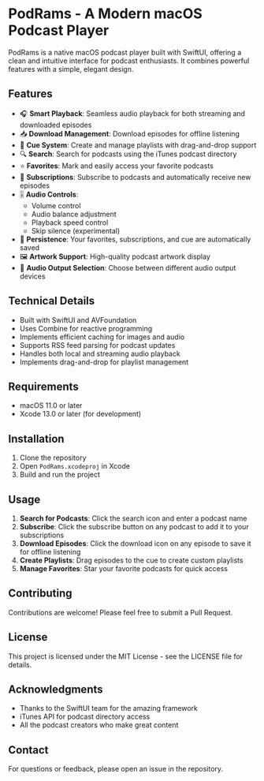 # PodRams - A Modern macOS Podcast Player

PodRams is a native macOS podcast player built with SwiftUI, offering a clean and intuitive interface for podcast enthusiasts. It combines powerful features with a simple, elegant design.

## Features

- 🎧 **Smart Playback**: Seamless audio playback for both streaming and downloaded episodes
- 📥 **Download Management**: Download episodes for offline listening
- 📑 **Cue System**: Create and manage playlists with drag-and-drop support
- 🔍 **Search**: Search for podcasts using the iTunes podcast directory
- ⭐ **Favorites**: Mark and easily access your favorite podcasts
- 📝 **Subscriptions**: Subscribe to podcasts and automatically receive new episodes
- 🎚️ **Audio Controls**: 
  - Volume control
  - Audio balance adjustment
  - Playback speed control
  - Skip silence (experimental)
- 💾 **Persistence**: Your favorites, subscriptions, and cue are automatically saved
- 🖼️ **Artwork Support**: High-quality podcast artwork display
- 📱 **Audio Output Selection**: Choose between different audio output devices

## Technical Details

- Built with SwiftUI and AVFoundation
- Uses Combine for reactive programming
- Implements efficient caching for images and audio
- Supports RSS feed parsing for podcast updates
- Handles both local and streaming audio playback
- Implements drag-and-drop for playlist management

## Requirements

- macOS 11.0 or later
- Xcode 13.0 or later (for development)

## Installation

1. Clone the repository
2. Open `PodRams.xcodeproj` in Xcode
3. Build and run the project

## Usage

1. **Search for Podcasts**: Click the search icon and enter a podcast name
2. **Subscribe**: Click the subscribe button on any podcast to add it to your subscriptions
3. **Download Episodes**: Click the download icon on any episode to save it for offline listening
4. **Create Playlists**: Drag episodes to the cue to create custom playlists
5. **Manage Favorites**: Star your favorite podcasts for quick access

## Contributing

Contributions are welcome! Please feel free to submit a Pull Request.

## License

This project is licensed under the MIT License - see the LICENSE file for details.

## Acknowledgments

- Thanks to the SwiftUI team for the amazing framework
- iTunes API for podcast directory access
- All the podcast creators who make great content

## Contact

For questions or feedback, please open an issue in the repository.
